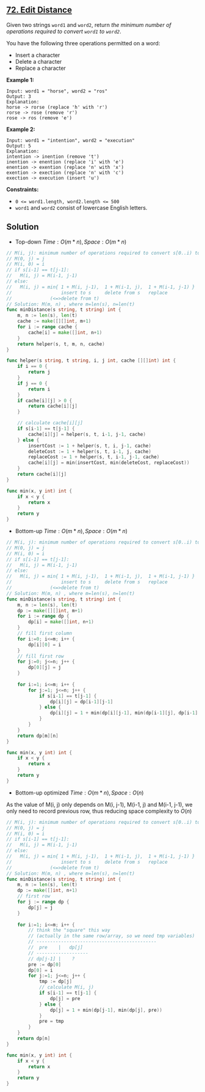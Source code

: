 ## [72. Edit Distance](https://leetcode.com/problems/edit-distance/)


Given two strings `word1` and `word2`, return _the minimum number of operations required to convert `word1` to `word2`_.

You have the following three operations permitted on a word:

*   Insert a character
*   Delete a character
*   Replace a character

**Example 1:**

```
Input: word1 = "horse", word2 = "ros"
Output: 3
Explanation: 
horse -> rorse (replace 'h' with 'r')
rorse -> rose (remove 'r')
rose -> ros (remove 'e')
```

**Example 2:**

```
Input: word1 = "intention", word2 = "execution"
Output: 5
Explanation: 
intention -> inention (remove 't')
inention -> enention (replace 'i' with 'e')
enention -> exention (replace 'n' with 'x')
exention -> exection (replace 'n' with 'c')
exection -> execution (insert 'u')
```

**Constraints:**

*   `0 <= word1.length, word2.length <= 500`
*   `word1` and `word2` consist of lowercase English letters.



## Solution

- Top-down	$Time: O(m*n), Space: O(m*n)$ 

```go
// M(i, j): minimum number of operations required to convert s[0..i) to t[0..j)
// M(0, j) = j
// M(i, 0) = i
// if s[i-1] == t[j-1]:
//   M(i, j) = M(i-1, j-1)
// else:
//   M(i, j) = min{ 1 + M(i, j-1),  1 + M(i-1, j),  1 + M(i-1, j-1) }
//                  insert to s     delete from s   replace
//              (<=>delete from t)
// Solution: M(m, n) , where m=len(s), n=len(t)
func minDistance(s string, t string) int {
    m, n := len(s), len(t)
    cache := make([][]int, m+1)
    for i := range cache {
        cache[i] = make([]int, n+1)
    }
    return helper(s, t, m, n, cache)
}

func helper(s string, t string, i, j int, cache [][]int) int {
    if i == 0 {
        return j
    }
    if j == 0 {
        return i
    }
    if cache[i][j] > 0 {
        return cache[i][j]
    }

    // calculate cache[i][j]
    if s[i-1] == t[j-1] {
        cache[i][j] = helper(s, t, i-1, j-1, cache)
    } else {
        insertCost := 1 + helper(s, t, i, j-1, cache)
        deleteCost := 1 + helper(s, t, i-1, j, cache)
        replaceCost := 1 + helper(s, t, i-1, j-1, cache)
        cache[i][j] = min(insertCost, min(deleteCost, replaceCost))
    }
    return cache[i][j]
}

func min(x, y int) int {
    if x < y {
        return x
    }
    return y
}
```



- Bottom-up	$Time: O(m*n), Space: O(m*n)$ 

```go
// M(i, j): minimum number of operations required to convert s[0..i) to t[0..j)
// M(0, j) = j
// M(i, 0) = i
// if s[i-1] == t[j-1]:
//   M(i, j) = M(i-1, j-1)
// else:
//   M(i, j) = min{ 1 + M(i, j-1),  1 + M(i-1, j),  1 + M(i-1, j-1) }
//                  insert to s     delete from s   replace
//              (<=>delete from t)
// Solution: M(m, n) , where m=len(s), n=len(t)
func minDistance(s string, t string) int {
    m, n := len(s), len(t)
    dp := make([][]int, m+1)
    for i := range dp {
        dp[i] = make([]int, n+1)
    }
    // fill first column
    for i:=0; i<=m; i++ {
        dp[i][0] = i
    }
    // fill first row
    for j:=0; j<=n; j++ {
        dp[0][j] = j
    }
    
    for i:=1; i<=m; i++ {
        for j:=1; j<=n; j++ {
            if s[i-1] == t[j-1] {
                dp[i][j] = dp[i-1][j-1]
            } else {
                dp[i][j] = 1 + min(dp[i][j-1], min(dp[i-1][j], dp[i-1][j-1]))
            }
        }
    }
    return dp[m][n]
}

func min(x, y int) int {
    if x < y {
        return x
    }
    return y
}
```

- Bottom-up optimized	$Time: O(m*n), Space: O(n)$ 

As the value of M(i, j) only depends on M(i, j-1), M(i-1, j) and M(i-1, j-1), we only need to record previous row, thus reducing space complexity to $O(n)$ 

```go
// M(i, j): minimum number of operations required to convert s[0..i) to t[0..j)
// M(0, j) = j
// M(i, 0) = i
// if s[i-1] == t[j-1]:
//   M(i, j) = M(i-1, j-1)
// else:
//   M(i, j) = min{ 1 + M(i, j-1),  1 + M(i-1, j),  1 + M(i-1, j-1) }
//                  insert to s     delete from s   replace
//              (<=>delete from t)
// Solution: M(m, n) , where m=len(s), n=len(t)
func minDistance(s string, t string) int {
    m, n := len(s), len(t)
    dp := make([]int, n+1)
    // first row
    for j := range dp {
        dp[j] = j
    }
    
    for i:=1; i<=m; i++ {
        // think the "square" this way
        // (actually in the same row/array, so we need tmp variables)
        // --------------------------------------------
        //  pre    |   dp[j]
        // -------------------
        // dp[j-1] |    ?
        pre := dp[0]
        dp[0] = i
        for j:=1; j<=n; j++ {
            tmp := dp[j]
            // calculate M(i, j)
            if s[i-1] == t[j-1] {
                dp[j] = pre
            } else {
                dp[j] = 1 + min(dp[j-1], min(dp[j], pre))
            }
            pre = tmp
        }
    }
    return dp[n]
}

func min(x, y int) int {
    if x < y {
        return x
    }
    return y
}
```

